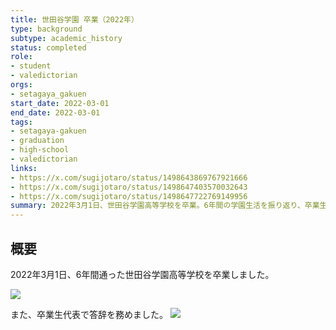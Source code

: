 ```yaml
---
title: 世田谷学園 卒業（2022年）
type: background
subtype: academic_history
status: completed
role:
- student
- valedictorian
orgs:
- setagaya_gakuen
start_date: 2022-03-01
end_date: 2022-03-01
tags:
- setagaya-gakuen
- graduation
- high-school
- valedictorian
links:
- https://x.com/sugijotaro/status/1498643869767921666
- https://x.com/sugijotaro/status/1498647403570032643
- https://x.com/sugijotaro/status/1498647722769149956
summary: 2022年3月1日、世田谷学園高等学校を卒業。6年間の学園生活を振り返り、卒業生代表として答辞を務めた経験と、感謝の気持ち、今後の抱負を記録。
---
```


## 概要
2022年3月1日、6年間通った世田谷学園高等学校を卒業しました。

![](linked_assets/30_Background/academic_history/setagaya_gakuen_graduation_2022/graduation_photo.jpg)

また、卒業生代表で答辞を務めました。
![](linked_assets/30_Background/academic_history/setagaya_gakuen_graduation_2022/valedictorian_speech_photo.jpg)
